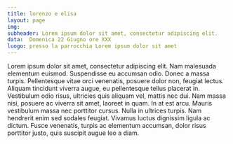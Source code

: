 ```yaml
---
title: lorenzo e elisa
layout: page
img: 
subheader: Lorem ipsum dolor sit amet, consectetur adipiscing elit.
data:  Domenica 22 Giugno ore XXX
luogo: presso la parrocchia Lorem ipsum dolor sit amet
---
```


Lorem ipsum dolor sit amet, consectetur adipiscing elit. Nam malesuada elementum euismod. Suspendisse eu accumsan odio. Donec a massa turpis. Pellentesque vitae orci venenatis, posuere dolor non, feugiat lectus. Aliquam tincidunt viverra augue, eu pellentesque tellus placerat in. Vestibulum odio risus, ultricies quis aliquam vel, mattis nec dui. Nam massa nisi, posuere ac viverra sit amet, laoreet in quam. In at est arcu. Mauris vestibulum massa nec porttitor cursus. Nulla in ultrices turpis. Nam hendrerit enim sed sodales feugiat. Vivamus luctus dignissim ligula ac dictum. Fusce venenatis, turpis ac elementum accumsan, dolor risus porttitor justo, quis suscipit augue leo a diam.

